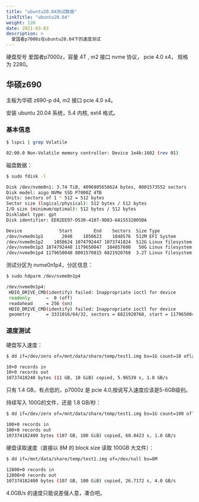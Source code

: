 ```yaml
---
title: "ubuntu20.04测试数据"
linkTitle: "ubuntu20.04"
weight: 120
date: 2021-03-03
description: >
  爱国者p7000z在ubuntu20.04下的速度测试
---
```


硬盘型号 爱国者p7000z，容量 4T , m2 接口 nvme 协议， pcie 4.0 x4， 规格为 2280。

## 华硕z690

主板为华硕 z690-p d4, m2 接口 pcie 4.0 x4。

安装 ubuntu 20.04 系统，5.4 内核, ext4 格式。

### 基本信息

```bash
$ lspci | grep Volatile

02:00.0 Non-Volatile memory controller: Device 1e4b:1602 (rev 01)

```

磁盘数据：

```bash
$ sudo fdisk -l

Disk /dev/nvme0n1: 3.74 TiB, 4096805658624 bytes, 8001573552 sectors
Disk model: aigo NVMe SSD P7000Z 4TB
Units: sectors of 1 * 512 = 512 bytes
Sector size (logical/physical): 512 bytes / 512 bytes
I/O size (minimum/optimal): 512 bytes / 512 bytes
Disklabel type: gpt
Disk identifier: EE02EE97-D530-4107-9D83-6A15532005BA

Device              Start        End    Sectors  Size Type
/dev/nvme0n1p1       2048    1050623    1048576  512M EFI System
/dev/nvme0n1p2    1050624 1074792447 1073741824  512G Linux filesystem
/dev/nvme0n1p3 1074792448 1179650047  104857600   50G Linux filesystem
/dev/nvme0n1p4 1179650048 8001570815 6821920768  3.2T Linux filesystem
```

测试分区为 nvme0n1p4，分区信息：

```bash
$ sudo hdparm /dev/nvme0n1p4

/dev/nvme0n1p4:
 HDIO_DRIVE_CMD(identify) failed: Inappropriate ioctl for device
 readonly      =  0 (off)
 readahead     = 256 (on)
 HDIO_DRIVE_CMD(identify) failed: Inappropriate ioctl for device
 geometry      = 3331016/64/32, sectors = 6821920768, start = 1179650048
```

### 速度测试

硬盘写入速度：

```bash
$ dd if=/dev/zero of=/mnt/data/share/temp/test1.img bs=1G count=10 oflag=dsync

10+0 records in
10+0 records out
10737418240 bytes (11 GB, 10 GiB) copied, 5.96539 s, 1.8 GB/s
```

只有 1.4 GB，有点低的，p7000z 是 pcie 4.0,按说写入速度应该是5-6GB级别。

持续写入 100G的文件，还是 1.8 GB/秒：

```bash
$ dd if=/dev/zero of=/mnt/data/share/temp/test1.img bs=1G count=100 oflag=dsync

100+0 records in
100+0 records out
107374182400 bytes (107 GB, 100 GiB) copied, 60.8423 s, 1.8 GB/s
```

硬盘读取速度（直接以 8M 的 block size 读取 100GB 大文件）：

```bash
$ dd if=/mnt/data/share/temp/test1.img of=/dev/null bs=8M
                                             
12800+0 records in
12800+0 records out
107374182400 bytes (107 GB, 100 GiB) copied, 26.7172 s, 4.0 GB/s
```

4.0GB/s 的速度只能说差强人意，凑合吧。

